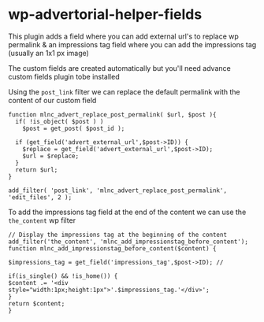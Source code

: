 # wp-advertorial-helper-fields
This plugin adds a field where you can add external url's to replace wp permalink &amp; an impressions tag field where you can add the impressions tag (usually an 1x1 px image)

The custom fields are created automatically but you'll need advance custom fields plugin tobe installed

Using the `post_link` filter we can replace the default permalink with the content of our custom field

```
function mlnc_advert_replace_post_permalink( $url, $post ){
  if( !is_object( $post ) )
    $post = get_post( $post_id );
    
  if (get_field('advert_external_url',$post->ID)) {
    $replace = get_field('advert_external_url',$post->ID);
    $url = $replace;
  }
  return $url;
}

add_filter( 'post_link', 'mlnc_advert_replace_post_permalink', 'edit_files', 2 );
```
To add the impressions tag field at the end of the content we can use the `the_content` wp filter


```
// Display the impressions tag at the beginning of the content
add_filter('the_content', 'mlnc_add_impressionstag_before_content');
function mlnc_add_impressionstag_before_content($content) {

$impressions_tag = get_field('impressions_tag',$post->ID); //

if(is_single() && !is_home()) {
$content .= '<div style="width:1px;height:1px">'.$impressions_tag.'</div>';
}
return $content;
}
